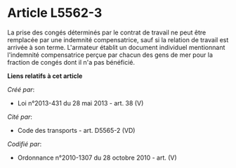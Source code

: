 # Article L5562-3

La prise des congés déterminés par le contrat de travail ne peut être remplacée par une indemnité compensatrice, sauf si la
relation de travail est arrivée à son terme. L'armateur établit un document individuel mentionnant l'indemnité compensatrice
perçue par chacun des gens de mer pour la fraction de congés dont il n'a pas bénéficié.

**Liens relatifs à cet article**

_Créé par_:

  - Loi n°2013-431 du 28 mai 2013 - art. 38 (V)

_Cité par_:

  - Code des transports - art. D5565-2 (VD)

_Codifié par_:

  - Ordonnance n°2010-1307 du 28 octobre 2010 - art. (V)
